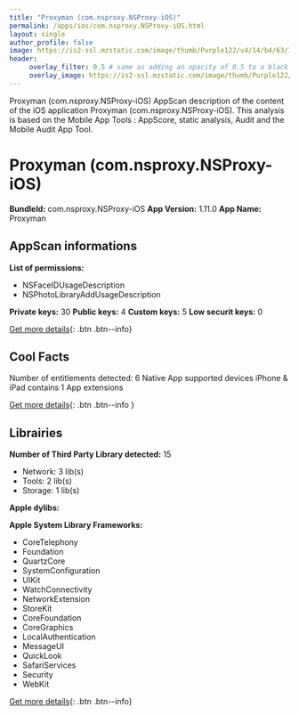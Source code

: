 ```yaml
---
title: "Proxyman (com.nsproxy.NSProxy-iOS)"
permalink: /apps/ios/com.nsproxy.NSProxy-iOS.html
layout: single
author_profile: false
image: https://is2-ssl.mzstatic.com/image/thumb/Purple122/v4/14/b4/63/14b463c6-deb2-f902-839b-72b8722dc98f/AppIcon-0-1x_U007emarketing-0-7-0-85-220.png/512x512bb.jpg
header: 
     overlay_filter: 0.5 # same as adding an opacity of 0.5 to a black background
     overlay_image: https://is2-ssl.mzstatic.com/image/thumb/Purple122/v4/14/b4/63/14b463c6-deb2-f902-839b-72b8722dc98f/AppIcon-0-1x_U007emarketing-0-7-0-85-220.png/512x512bb.jpg
---
```

Proxyman (com.nsproxy.NSProxy-iOS) AppScan description of the content of the iOS application Proxyman (com.nsproxy.NSProxy-iOS). This analysis is based on the Mobile App Tools : AppScore, static analysis, Audit and the Mobile Audit App Tool.

# Proxyman (com.nsproxy.NSProxy-iOS)

**BundleId:** com.nsproxy.NSProxy-iOS
**App Version:** 1.11.0
**App Name:** Proxyman


## AppScan informations 

**List of permissions:** 
- NSFaceIDUsageDescription
- NSPhotoLibraryAddUsageDescription
  
  
**Private keys:** 30
**Public keys:** 4
**Custom keys:** 5
**Low securit keys:** 0
  
[Get more details](/pricing.html){: .btn .btn--info}

## Cool Facts

Number of entitlements detected: 6
Native App
supported devices iPhone & iPad
contains 1 App extensions
  
[Get more details](/pricing.html){: .btn .btn--info }

## Librairies 
**Number of Third Party Library detected:** 15
- Network: 3 lib(s)
- Tools: 2 lib(s)
- Storage: 1 lib(s)


**Apple dylibs:**


**Apple System Library Frameworks:**
- CoreTelephony
- Foundation
- QuartzCore
- SystemConfiguration
- UIKit
- WatchConnectivity
- NetworkExtension
- StoreKit
- CoreFoundation
- CoreGraphics
- LocalAuthentication
- MessageUI
- QuickLook
- SafariServices
- Security
- WebKit


  
[Get more details](/pricing.html){: .btn .btn--info}

